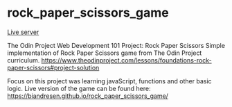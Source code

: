 # rock_paper_scissors_game

<a target="_blank" href="https://biandresen.github.io/RockPaperScissorsGame/">Live server</a>

The Odin Project Web Development 101
Project: Rock Paper Scissors
Simple implementation of Rock Paper Scissors game from The Odin Project curriculum.
https://www.theodinproject.com/lessons/foundations-rock-paper-scissors#project-solution

Focus on this project was learning javaScript, functions and other basic logic.
Live version of the game can be found here: https://biandresen.github.io/rock_paper_scissors_game/
